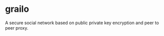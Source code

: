 grailo
======

A secure social network based on public private key encryption and peer to peer proxy.